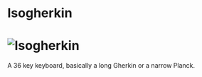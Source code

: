 # Isogherkin

![Isogherkin](https://1.bp.blogspot.com/-2qzorduEmIQ/Xwr-SOPssAI/AAAAAAAAX5k/DBEpToy6RxQ3tEWaSCC2RsWf7QFPgnEpgCLcBGAsYHQ/s1600/20200701_121404.jpg)
===

A 36 key keyboard, basically a long Gherkin or a narrow Planck.
